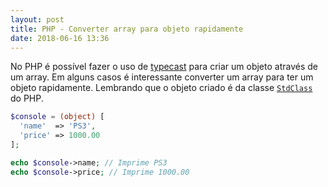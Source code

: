 ```yaml
---
layout: post
title: PHP - Converter array para objeto rapidamente
date: 2018-06-16 13:36
---
```


No PHP é possível fazer o uso de [typecast](http://php.net/manual/pt_BR/language.types.type-juggling.php#language.types.typecasting) para criar um objeto através de um array. Em alguns casos é interessante converter um array para ter um objeto rapidamente. Lembrando que o objeto criado é da classe [```StdClass```](http://php.net/manual/pt_BR/language.types.object.php#language.types.object.casting) do PHP.

```php
$console = (object) [
  'name'  => 'PS3',
  'price' => 1000.00
];

echo $console->name; // Imprime PS3
echo $console->price; // Imprime 1000.00
```

